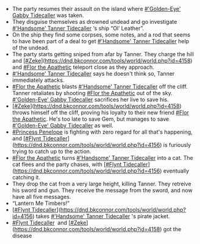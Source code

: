 *   The party resumes their assault on the island where [#'Golden-Eye' Gabby Tidecaller](https://dnd.bkconnor.com/tools/world/world.php?id=4307) was taken.
*   They disguise themselves as drowned undead and go investigate [#'Handsome' Tanner Tidecaller](https://dnd.bkconnor.com/tools/world/world.php?id=4308) ‘s ship “Ol’ Leather”.
*   On the ship they find some corpses, some notes, and a rod that seems to have been part of a deal to get [#'Handsome' Tanner Tidecaller](https://dnd.bkconnor.com/tools/world/world.php?id=4308) help of the undead.
*   The party starts getting sniped from afar by Tanner. They charge the hill and [[#Zeke](https://dnd.bkconnor.com/tools/world/world.php?id=4158)](https://dnd.bkconnor.com/tools/world/world.php?id=4158) and [#Flor the Apathetic](https://dnd.bkconnor.com/tools/world/world.php?id=4404) teleport close as they approach.
*   [#'Handsome' Tanner Tidecaller](https://dnd.bkconnor.com/tools/world/world.php?id=4308) says he doesn't think so, Tanner immediately attacks.
*   [#Flor the Apathetic](https://dnd.bkconnor.com/tools/world/world.php?id=4404) blasts [#'Handsome' Tanner Tidecaller](https://dnd.bkconnor.com/tools/world/world.php?id=4308) off the cliff. Tanner retaliates by shooting [#Flor the Apathetic](https://dnd.bkconnor.com/tools/world/world.php?id=4404) out of the sky. [#'Golden-Eye' Gabby Tidecaller](https://dnd.bkconnor.com/tools/world/world.php?id=4307) sacrifices her live to save his.
*   [[#Zeke](https://dnd.bkconnor.com/tools/world/world.php?id=4158)](https://dnd.bkconnor.com/tools/world/world.php?id=4158) throws himself off the cliff, proving his loyalty to their new friend [#Flor the Apathetic](https://dnd.bkconnor.com/tools/world/world.php?id=4404). He's too late to save Gem, but manages to save [#'Golden-Eye' Gabby Tidecaller](https://dnd.bkconnor.com/tools/world/world.php?id=4307) as well.
*   [#Princess Penelope](https://dnd.bkconnor.com/tools/world/world.php?id=4157) is fighting with zero regard for all that's happening, and [[#Flynt Tidecaller](https://dnd.bkconnor.com/tools/world/world.php?id=4156)](https://dnd.bkconnor.com/tools/world/world.php?id=4156) is furiously trying to catch up to the action.
*   [#Flor the Apathetic](https://dnd.bkconnor.com/tools/world/world.php?id=4404) turns [#'Handsome' Tanner Tidecaller](https://dnd.bkconnor.com/tools/world/world.php?id=4308) into a cat. The cat flees and the party chases, with [[#Flynt Tidecaller](https://dnd.bkconnor.com/tools/world/world.php?id=4156)](https://dnd.bkconnor.com/tools/world/world.php?id=4156) eventually catching it.
*   They drop the cat from a very large height, killing Tanner. They retreive his sword and gun. They receive the message from the sword, and now have all five messages.
*   “Lantern Me Timbers!”
*   [[#Flynt Tidecaller](https://dnd.bkconnor.com/tools/world/world.php?id=4156)](https://dnd.bkconnor.com/tools/world/world.php?id=4156) takes [#'Handsome' Tanner Tidecaller](https://dnd.bkconnor.com/tools/world/world.php?id=4308) 's pirate jacket.
*   [#Flynt Tidecaller](https://dnd.bkconnor.com/tools/world/world.php?id=4156)  and [[#Zeke](https://dnd.bkconnor.com/tools/world/world.php?id=4158)](https://dnd.bkconnor.com/tools/world/world.php?id=4158) got the disease